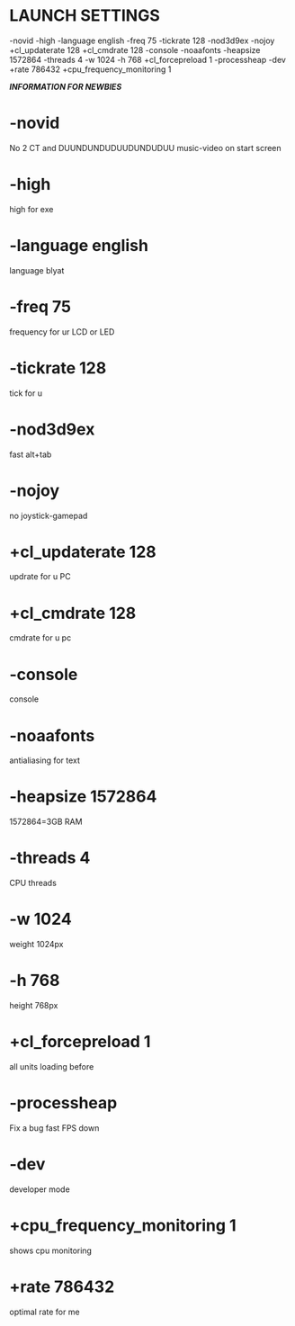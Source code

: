 # LAUNCH SETTINGS

-novid -high -language english -freq 75 -tickrate 128 -nod3d9ex -nojoy +cl_updaterate 128 +cl_cmdrate 128 -console -noaafonts -heapsize 1572864 -threads 4 -w 1024 -h 768 +cl_forcepreload 1 -processheap -dev +rate 786432 +cpu_frequency_monitoring 1

<i><b>INFORMATION FOR NEWBIES</b></i>

# -novid
 No 2 CT and DUUNDUNDUDUUDUNDUDUU music-video on start screen
# -high
 high for exe
# -language english
 language blyat
# -freq 75
 frequency for ur LCD or LED
# -tickrate 128
 tick for u
# -nod3d9ex
 fast alt+tab
# -nojoy
 no joystick-gamepad
# +cl_updaterate 128
 updrate for u PC
# +cl_cmdrate 128
 cmdrate for u pc
# -console
 console
# -noaafonts
 antialiasing for text
# -heapsize 1572864
 1572864=3GB RAM
# -threads 4
 CPU threads
# -w 1024
 weight 1024px
# -h 768
 height 768px
# +cl_forcepreload 1
 all units loading before
# -processheap
 Fix a bug fast FPS down
# -dev
 developer mode 
# +cpu_frequency_monitoring 1
 shows cpu monitoring
# +rate 786432
 optimal rate for me
